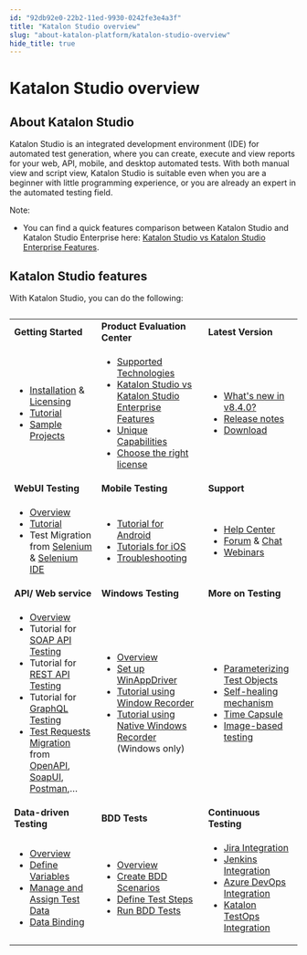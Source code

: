 ```yaml
---
id: "92db92e0-22b2-11ed-9930-0242fe3e4a3f"
title: "Katalon Studio overview"
slug: "about-katalon-platform/katalon-studio-overview"
hide_title: true
---
```


# <a id="id_katalon-studio-overview" class="anchor_top_offset"/><a id="ariaid-title1" class="anchor_top_offset"/><span xmlns="http://www.w3.org/1999/xhtml" className="ph">Katalon Studio</span>  overview


## <a id="id_1" class="anchor_top_offset"/>About <span xmlns="http://www.w3.org/1999/xhtml" className="ph">Katalon Studio</span> 

<p xmlns="http://www.w3.org/1999/xhtml" className="p"><span className="ph">Katalon Studio</span> is an integrated development environment (IDE) for automated test generation, where you can create, execute and view reports for your web, API, mobile, and desktop automated tests. With both manual view and script view, <span className="ph">Katalon Studio</span> is suitable even when you are a beginner with little programming experience, or you are already an  expert in the automated testing field.</p> 
<div xmlns="http://www.w3.org/1999/xhtml" className="note note note_note"><span className="note__title">Note:</span> 
  <ul className="ul"><li className="li">You can find a quick features comparison between <span className="ph">Katalon Studio</span> and <span className="ph">Katalon Studio Enterprise</span> here: <a className="xref" href="/docs/administer/katalon-studio-enterprise-and-katalon-runtime-engine-license/katalon-studio-vs-katalon-studio-enterprise-features"><span className="ph">Katalon Studio</span> vs <span className="ph">Katalon Studio Enterprise</span> Features</a>.</li></ul>
</div>

## <a id="id" class="anchor_top_offset"/><span xmlns="http://www.w3.org/1999/xhtml" className="ph">Katalon Studio</span>  features

<p xmlns="http://www.w3.org/1999/xhtml" className="p">With <span className="ph">Katalon Studio</span>, you can do the following:</p> 
<table xmlns="http://www.w3.org/1999/xhtml" className="table"><caption /><tbody className="tbody"><tr className><td className="entry"><strong className="ph b">Getting Started</strong>       </td><td className="entry"><strong className="ph b">Product Evaluation Center</strong>       </td><td className="entry"><strong className="ph b">Latest Version</strong>       </td></tr><tr className><td className="entry">         <ul className="ul"><li className="li"><a className="xref" href="/docs/get-started/katalon-studio-installation/katalon-studio-installation-overview">Installation</a> &amp; <a className="xref" href="/docs/administer/katalon-studio-enterprise-and-katalon-runtime-engine-license/license-overview">Licensing</a>           </li><li className="li"><a className="xref" href="/docs/get-started/set-up-your-workspace/set-up-overview-in-katalon-platform">Tutorial</a>           </li><li className="li"><a className="xref" href="/docs/get-started/sample-projects/sample-projects-overview">Sample Projects</a>           </li></ul>       </td><td className="entry">         <ul className="ul"><li className="li"><a className="xref" href="/docs/general-information/supported-technologies/supported-technologies-for-katalon-studio">Supported Technologies</a>           </li><li className="li"><a className="xref" href="/docs/administer/katalon-studio-enterprise-and-katalon-runtime-engine-license/katalon-studio-vs-katalon-studio-enterprise-features">Katalon Studio vs Katalon Studio Enterprise Features</a>           </li><li className="li"><a className="xref" href="/docs/general-information/supported-technologies/supported-technologies-for-katalon-studio#id_5">Unique Capabilities</a>           </li><li className="li"><a className="xref j-external-link" href="https://www.katalon.com/pricing/" target="_blank">Choose the right license</a></li></ul>       </td><td className="entry">         <ul className="ul"><li className="li"><a className="xref j-external-link" href="https://katalon.com/resources-center/blog/studio-8-4-release" target="_blank">What's new in v8.4.0?</a>           </li><li className="li"><a className="xref" href="/docs/general-information/release-notes/katalon-studio/version-8.x">Release notes</a>           </li><li className="li"><a className="xref j-external-link" href="https://www.katalon.com/download/" target="_blank">Download</a>           </li></ul>       </td></tr><tr className><td className="entry"><strong className="ph b">WebUI Testing</strong>       </td><td className="entry"><strong className="ph b">Mobile Testing</strong>        </td><td className="entry"><strong className="ph b">Support</strong>       </td></tr><tr className><td className="entry">         <ul className="ul"><li className="li"><a className="xref" href="/docs/author/introduction-to-test-authoring/introduction-to-web-testing-in-katalon-studio">Overview</a>           </li><li className="li"><a className="xref" href="/docs/author/record-and-spy/webui-record-and-spy-utilities/record-web-utility-in-katalon-studio">Tutorial</a>           </li><li className="li">Test Migration from <a className="xref" href="/docs/get-started/migration-from-other-tools/seleniumtestngjunit-migration-to-katalon-studio">Selenium</a> &amp; <a className="xref" href="/docs/get-started/migration-from-other-tools/import-selenium-ide-version-3-projects-to-katalon-studio">Selenium IDE</a>           </li></ul>       </td><td className="entry">         <ul className="ul"><li className="li"><a className="xref" href="/docs/author/manage-projects/set-up-projects/mobile-testing/android/mobile-android-setup-in-katalon-studio">Tutorial for Android</a>           </li><li className="li"><a className="xref" href="/docs/author/manage-projects/set-up-projects/mobile-testing/ios/mobile-ios-setup-real-devices-in-katalon-studio">Tutorials for iOS</a>           </li><li className="li"><a className="xref" href="/docs/author/troubleshooting-for-test-authoring/troubleshoot-mobile-automated-testing/troubleshooting-automated-mobile-testing-overview">Troubleshooting</a>           </li></ul>       </td><td className="entry">         <ul className="ul"><li className="li"><a className="xref j-external-link" href="https://katalonsupport.force.com/katalonhelpcenter/s/" target="_blank">Help Center</a>           </li><li className="li"><a className="xref j-external-link" href="https://forum.katalon.com/" target="_blank">Forum</a> &amp; <a className="xref j-external-link" href="https://gitter.im/katalon-studio/Lobby" target="_blank">Chat</a>           </li><li className="li"><a className="xref j-external-link" href="https://www.katalon.com/webinars/" target="_blank">Webinars</a>           </li></ul>       </td></tr><tr className><td className="entry"><strong className="ph b">API/ Web service</strong>       </td><td className="entry"><strong className="ph b">Windows Testing</strong>       </td><td className="entry"><strong className="ph b">More on Testing</strong>       </td></tr><tr className><td className="entry">         <ul className="ul"><li className="li"><a className="xref" href="/docs/author/introduction-to-test-authoring/introduction-to-api-testing-in-katalon-studio">Overview</a></li><li className="li">Tutorial for <a className="xref" href="/docs/author/test-objects/api-test-objects/soap-request-in-katalon-studio">SOAP API Testing</a></li><li className="li">Tutorial for <a className="xref" href="#">REST API Testing</a></li><li className="li">Tutorial for <a className="xref" href="/docs/author/test-objects/api-test-objects/graphql-in-katalon-studio">GraphQL Testing</a></li><li className="li"><a className="xref" href="/docs/author/test-objects/api-test-objects/introduction-to-web-services-test-object-in-katalon-studio">Test Requests Migration</a> from <a className="xref" href="/docs/author/test-objects/api-test-objects/import-web-service-objects/import-rest-api-with-openapi-specification-3.0-to-katalon-studio">OpenAPI</a>, <a className="xref" href="/docs/author/test-objects/api-test-objects/import-web-service-objects/import-web-service-requests-from-soapui-to-katalon-studio">SoapUI</a>, <a className="xref" href="/docs/author/test-objects/api-test-objects/import-web-service-objects/import-restful-from-postman-to-katalon-studio">Postman</a>,…</li></ul>       </td><td className="entry">         <ul className="ul"><li className="li"><a className="xref" href="/docs/author/introduction-to-test-authoring/introduction-to-desktop-app-testing-in-katalon-studio">Overview</a>           </li><li className="li"><a className="xref" href="/docs/author/manage-projects/set-up-projects/windows-desktop-apps-testing/set-up-winappdriver-in-katalon-studio">Set up WinAppDriver</a>           </li><li className="li"><a className="xref" href="/docs/author/record-and-spy/windows-record-and-spy-utilities/windows-record-tutorials-in-katalon-studio">Tutorial using Window Recorder</a>           </li><li className="li"><a className="xref" href="/docs/author/record-and-spy/windows-record-and-spy-utilities/native-windows-recorder-in-katalon-studio">Tutorial using Native Windows Recorder</a> (Windows only)</li></ul>       </td><td className="entry">         <ul className="ul"><li className="li"><a className="xref" href="/docs/author/test-objects/web-test-objects/parameterize-web-test-objects-in-katalon-studio">Parameterizing Test Objects</a>           </li><li className="li"><a className="xref" href="/docs/maintain/self-healing-tests-in-katalon-studio">Self-healing mechanism</a>           </li><li className="li"><a className="xref" href="/docs/maintain/fix-broken-web-test-objects-with-time-capsule-in-katalon-studio">Time Capsule</a>           </li><li className="li"><a className="xref" href="/docs/author/test-objects/web-test-objects/web-image-based-testing-in-katalon-studio">Image-based testing</a>           </li></ul>       </td></tr><tr className><td className="entry"><strong className="ph b">Data-driven Testing</strong>       </td><td className="entry"><strong className="ph b">BDD Tests</strong>       </td><td className="entry"><strong className="ph b">Continuous Testing</strong>       </td></tr><tr className><td className="entry">         <ul className="ul"><li className="li"><a className="xref" href="#">Overview</a>           </li><li className="li"><a className="xref" href="#">Define Variables</a>           </li><li className="li"><a className="xref" href="#">Manage and Assign Test Data</a>           </li><li className="li"><a className="xref" href="#">Data Binding</a>           </li></ul>       </td><td className="entry">         <ul className="ul"><li className="li"><a className="xref" href="/docs/general-information/supported-integration/supported-integration-overview/bdd-testing-framework-cucumber-integration-overview">Overview</a>           </li><li className="li"><a className="xref" href="#">Create BDD Scenarios</a>           </li><li className="li"><a className="xref" href="/docs/author/manage-test-artifacts/working-with-bdd-feature-files-in-katalon-studio#id_3">Define Test Steps</a>           </li><li className="li"><a className="xref" href="#">Run BDD Tests</a>           </li></ul>       </td><td className="entry">         <ul className="ul"><li className="li"><a className="xref" href="/docs/organize/integration-for-organizing-tests/jira-integration/configure-jira-integration-in-katalon-studio">Jira Integration</a>           </li><li className="li"><a className="xref" href="/docs/execute/cicd-integrations/use-katalon-plugins-for-jenkins-integration/use-katalon-plugins-for-jenkins-integration-on-windowsmacos">Jenkins Integration</a>           </li><li className="li"><a className="xref" href="/docs/execute/cicd-integrations/azure-devops-extension">Azure DevOps Integration</a>           </li><li className="li"><a className="xref" href="/docs/about-katalon-platform/katalon-testops-overview">Katalon TestOps Integration</a>           </li></ul>       </td></tr></tbody></table> 
